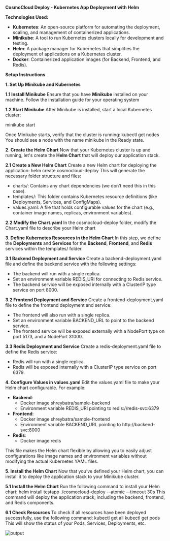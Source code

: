 
**CosmoCloud Deploy - Kubernetes App Deployment with Helm**

**Technologies Used:**

- **Kubernetes**: An open-source platform for automating the deployment, scaling, and management of containerized applications.
- **Minikube**: A tool to run Kubernetes clusters locally for development and testing.
- **Helm**: A package manager for Kubernetes that simplifies the deployment of applications on a Kubernetes cluster.
- **Docker**: Containerized application images (for Backend, Frontend, and Redis).

**Setup Instructions**

**1. Set Up Minikube and Kubernetes**

**1.1 Install Minikube**
Ensure that you have **Minikube** installed on your machine. Follow the installation guide for your operating system

**1.2 Start Minikube**
After Minikube is installed, start a local Kubernetes cluster:

minikube start

Once Minikube starts, verify that the cluster is running:
kubectl get nodes
You should see a node with the name minikube in the Ready state.

**2. Create the Helm Chart**
Now that your Kubernetes cluster is up and running, let's create the **Helm Chart** that will deploy our application stack.

**2.1 Create a New Helm Chart**
Create a new Helm chart for deploying the application:
helm create cosmocloud-deploy
This will generate the necessary folder structure and files:

- charts/: Contains any chart dependencies (we don’t need this in this case).
- templates/: This folder contains Kubernetes resource definitions (like Deployments, Services, and ConfigMaps).
- values.yaml: A file that holds configurable values for the chart (e.g., container image names, replicas, environment variables).

**2.2 Modify the Chart.yaml**
In the cosmocloud-deploy folder, modify the Chart.yaml file to describe your Helm chart

**3. Define Kubernetes Resources in the Helm Chart**
In this step, we define the **Deployments** and **Services** for the **Backend**, **Frontend**, and **Redis** services within the templates/ folder.

**3.1 Backend Deployment and Service**
Create a backend-deployment.yaml file and define the backend service with the following settings:

- The backend will run with a single replica.
- Set an environment variable REDIS\_URI for connecting to Redis service.
- The backend service will be exposed internally with a ClusterIP type service on port 8000.

**3.2 Frontend Deployment and Service**
Create a frontend-deployment.yaml file to define the frontend deployment and service:

- The frontend will also run with a single replica.
- Set an environment variable BACKEND\_URL to point to the backend service.
- The frontend service will be exposed externally with a NodePort type on port 5173, and a NodePort 31000.

**3.3 Redis Deployment and Service**
Create a redis-deployment.yaml file to define the Redis service:
- Redis will run with a single replica.
- Redis will be exposed internally with a ClusterIP type service on port 6379.

**4. Configure Values in values.yaml**
Edit the values.yaml file to make your Helm chart configurable. For example:

- **Backend**: 
  - Docker image shreybatra/sample-backend
  - Environment variable REDIS\_URI pointing to redis://redis-svc:6379
- **Frontend**: 
  - Docker image shreybatra/sample-frontend
  - Environment variable BACKEND\_URL pointing to http://backend-svc:8000
- **Redis**: 
  - Docker image redis

This file makes the Helm chart flexible by allowing you to easily adjust configurations like image names and environment variables without modifying the actual Kubernetes YAML files.

**5. Install the Helm Chart**
Now that you’ve defined your Helm chart, you can install it to deploy the application stack to your Minikube cluster.

**5.1 Install the Helm Chart**
Run the following command to install your Helm chart:
helm install testapp ./cosmocloud-deploy --atomic --timeout 30s
This command will deploy the application stack, including the backend, frontend, and Redis components.

**6.1 Check Resources**
To check if all resources have been deployed successfully, use the following command:
kubectl get all
kubectl get pods
This will show the status of your Pods, Services, Deployments, etc.

![output](https://github.com/user-attachments/assets/e9124566-3f9e-4bc7-a3b8-9da8cbb6ba6d)














